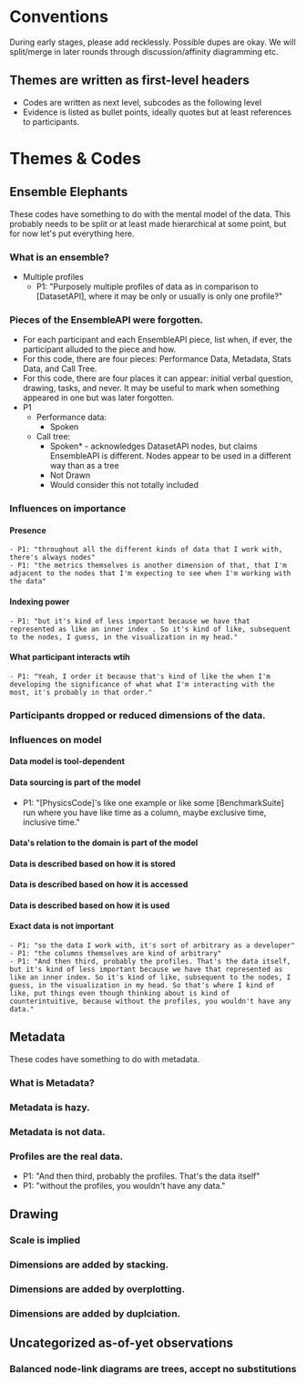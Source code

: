 Conventions
===========

During early stages, please add recklessly. Possible dupes are okay. We will
split/merge in later rounds through discussion/affinity diagramming etc.

## Themes are written as first-level headers
  - Codes are written as next level, subcodes as the following level
  - Evidence is listed as bullet points, ideally quotes but at least
    references to participants.

Themes & Codes
==============

## Ensemble Elephants

These codes have something to do with the mental model of the data. This
probably needs to be split or at least made hierarchical at some point, but
for now let's put everything here.


### What is an ensemble?
  - Multiple profiles 
    - P1: "Purposely multiple profiles of data as in comparison to [DatasetAPI], where it may be only or usually is only one profile?"


### Pieces of the EnsembleAPI were forgotten.
  - For each participant and each EnsembleAPI piece, list when, if ever, the
    participant alluded to the piece and how. 
  - For this code, there are four pieces: Performance Data, Metadata, Stats
    Data, and Call Tree.
  - For this code, there are four places it can appear: initial verbal
    question, drawing, tasks, and never. It may be useful to mark when
something appeared in one but was later forgotten.
  - P1
    - Performance data: 
      - Spoken
    - Call tree: 
      - Spoken* - acknowledges DatasetAPI nodes, but claims EnsembleAPI is different. Nodes appear to be used in a different way than as a tree
      - Not Drawn
      - Would consider this not totally included


### Influences on importance

  #### Presence
    - P1: "throughout all the different kinds of data that I work with, there's always nodes"
    - P1: "the metrics themselves is another dimension of that, that I'm adjacent to the nodes that I'm expecting to see when I'm working with the data"

  #### Indexing power
    - P1: "but it's kind of less important because we have that represented as like an inner index . So it's kind of like, subsequent to the nodes, I guess, in the visualization in my head."

  #### What participant interacts wtih
    - P1: "Yeah, I order it because that's kind of like the when I'm developing the significance of what what I'm interacting with the most, it's probably in that order."


### Participants dropped or reduced dimensions of the data.



### Influences on model

  #### Data model is tool-dependent

  #### Data sourcing is part of the model
   - P1: "[PhysicsCode]'s like one example or like some [BenchmarkSuite] run where you have like time as a column, maybe exclusive time, inclusive time."

  #### Data's relation to the domain is part of the model

  #### Data is described based on how it is stored

  #### Data is described based on how it is accessed

  #### Data is described based on how it is used

  #### Exact data is not important
    - P1: "so the data I work with, it's sort of arbitrary as a developer"
    - P1: "the columns themselves are kind of arbitrary"
    - P1: "And then third, probably the profiles. That's the data itself, but it's kind of less important because we have that represented as like an inner index. So it's kind of like, subsequent to the nodes, I guess, in the visualization in my head. So that's where I kind of like, put things even though thinking about is kind of counterintuitive, because without the profiles, you wouldn't have any data."




## Metadata

These codes have something to do with metadata.

### What is Metadata?

		
### Metadata is hazy.


### Metadata is not data.


### Profiles are the real data.

  - P1: "And then third, probably the profiles. That's the data itself"
  - P1: "without the profiles, you wouldn't have any data."



## Drawing

  ### Scale is implied

  ### Dimensions are added by stacking.

  ### Dimensions are added by overplotting.

  ### Dimensions are added by duplciation.




## Uncategorized as-of-yet observations

  ### Balanced node-link diagrams are trees, accept no substitutions



